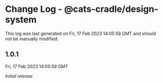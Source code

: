 # Change Log - @cats-cradle/design-system

This log was last generated on Fri, 17 Feb 2023 14:05:59 GMT and should not be manually modified.

## 1.0.1
Fri, 17 Feb 2023 14:05:59 GMT

_Initial release_

